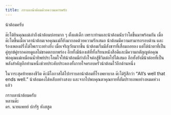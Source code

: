 ```yaml
---
title: กราบลาน้าต้อมด้วยความเคารพรัก
---
```



น้าต้อมครับ

ต๊ะได้ยินคุณแม่เล่าถึงน้าต้อมบ่อยมาก ๆ ตั้งแต่เด็ก เพราะท่านและน้าต้อมนับว่าโตขึ้นมาพร้อมกัน เมื่อต๊ะโตขึ้นเมื่อเวลาน้าต้อมเจอคุณแม่ก็ยังมากอดด้วยความรักเสมอ น้าต้อมมีความสามารถรอบด้าน และร้องเพลงฝรั่งได้ไพเราะอย่างยิ่ง เมื่อเจริญวัยมากขึ้น น้าต้อมเริ่มมีสังขารที่เสื่อมถอยลง แต่ได้น้าตาที่เป็นคู่ทุกข์คู่ยากคอยดูแลไม่ขาดตกบกพร่อง อีกทั้งมีน้องเต้ที่ทั้งเรียนหนังสือดีและมีความกตัญญูต่อคุณพ่อคุณแม่เหมือนน้ำทิพย์ประโลมใจให้น้าต้อมมีกำลังใจต่อสู้ชีวิตต่อไปได้เสมอ อีกทั้งยังมีน้าต๋อยที่เป็นพลังสำคัญอีกท่านหนึ่งช่วยประคับประคองทั้งกายใจครอบครัวน้าต้อมไว้อีกด้านหนึ่ง

ในวาระสุดท้ายของชีวิต ต๊ะมีโอกาสได้ไปกราบลาน้าต้อมที่โรงพยาบาล ต๊ะได้รู้สึกว่า “All’s well that ends well.” น้าต้อมคงได้หลับอย่างสงบ และจากไปพบคุณตาคุณยายที่สัมปรายภพอย่างหมดห่วงแล้ว

กราบลาน้าต้อมครับ  
หลานต๊ะ  
ดร. นายแพทย์ ปกรัฐ หังสสูต  

